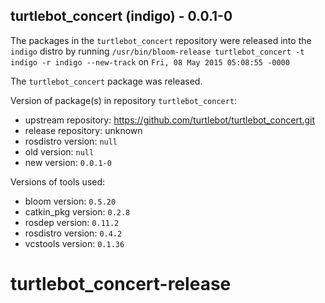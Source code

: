 ## turtlebot_concert (indigo) - 0.0.1-0

The packages in the `turtlebot_concert` repository were released into the `indigo` distro by running `/usr/bin/bloom-release turtlebot_concert -t indigo -r indigo --new-track` on `Fri, 08 May 2015 05:08:55 -0000`

The `turtlebot_concert` package was released.

Version of package(s) in repository `turtlebot_concert`:
- upstream repository: https://github.com/turtlebot/turtlebot_concert.git
- release repository: unknown
- rosdistro version: `null`
- old version: `null`
- new version: `0.0.1-0`

Versions of tools used:
- bloom version: `0.5.20`
- catkin_pkg version: `0.2.8`
- rosdep version: `0.11.2`
- rosdistro version: `0.4.2`
- vcstools version: `0.1.36`


# turtlebot_concert-release
